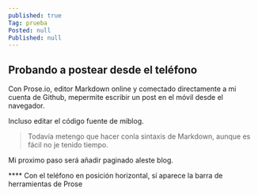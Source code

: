 ```yaml
---
published: true
Tag: prueba
Posted: null
Published: null
---
```

## Probando a postear desde el teléfono

Con Prose.io, editor Markdown online y comectado directamente a mi cuenta de Github, mepermite escribir un post en el móvil desde el navegador.

<!--more-->

Incluso editar el código fuente de miblog.

> Todavía metengo que hacer conla sintaxis de Markdown, aunque es fácil no je tenido tiempo.

Mi proximo paso será añadir paginado aleste blog.

**** Con el teléfono en posición horizontal, sí aparece la barra de herramientas de Prose
